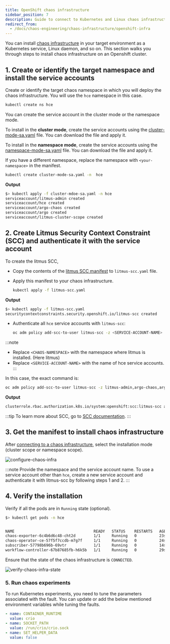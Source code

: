 ```yaml
---
title: OpenShift chaos infrastructure
sidebar_position: 7
description: Guide to connect to Kubernetes and Linux chaos infrastructure
redirect_from:
  - /docs/chaos-engineering/chaos-infrastructure/openshift-infra
---
```


You can install [chaos infrastructure](/docs/chaos-engineering/features/chaos-infrastructure/connect-chaos-infrastructures.md) in your target environment as a Kubernetes service, Linux daemon, and so on. This section walks you through steps to install chaos infrastructure on an Openshift cluster.

## 1. Create or identify the target namespace and install the service accounts

Create or identify the target chaos namespace in which you will deploy the chaos infrastructure.
You will use the `hce` namespace in this case.

```bash
kubectl create ns hce
```

You can create the service account in the cluster mode or the namespace mode.

To install in the **cluster mode**, create the service accounts using the [cluster-mode-sa.yaml](./static/openshift/cluster-sa.yaml) file. You can download the file and apply it.

To install in the **namespace mode**, create the service accounts using the [namespace-mode-sa.yaml](./static/openshift/namespace-sa.yaml) file. You can download the file and apply it.

If you have a different namespace, replace the namespace with `<your-namespace>` in the manifest.

```bash
kubectl create cluster-mode-sa.yaml -n  hce
```

__Output__

```bash
$> kubectl apply -f cluster-mdoe-sa.yaml -n hce
serviceaccount/litmus-admin created
serviceaccount/hce created
serviceaccount/argo-chaos created
serviceaccount/argo created
serviceaccount/litmus-cluster-scope created
```

## 2. Create Litmus Security Context Constraint (SCC) and authenticate it with the service account

To create the litmus SCC,
- Copy the contents of the [litmus SCC manifest](./static/openshift/litmus-scc.yaml) to `litmus-scc.yaml` file.
- Apply this manifest to your chaos infrastructure.

  ```bash
  kubectl apply -f litmus-scc.yaml
  ```

__Output__

```bash
$> kubectl apply -f litmus-scc.yaml
securitycontextconstraints.security.openshift.io/litmus-scc created
```
- Authenticate all `hce` service accounts with `litmus-scc`:

  ```bash
  oc adm policy add-scc-to-user litmus-scc -z <SERVICE-ACCOUNT-NAME> --as system:admin -n <CHAOS-NAMESPACE>
  ```

:::note
- Replace `<CHAOS-NAMESPACE>` with the namespace where litmus is installed. (Here litmus)
- Replace `<SERVICE-ACCOUNT-NAME>` with the name of hce service accounts.
:::


In this case, the exact command is:
```bash
oc adm policy add-scc-to-user litmus-scc -z litmus-admin,argo-chaos,argo,litmus-cluster-scope,default,hce --as system:admin -n hce
```

__Output__

```bash
clusterrole.rbac.authorization.k8s.io/system:openshift:scc:litmus-scc added: ["litmus-admin" "argo-chaos" "argo" "litmus-cluster-scope" "default" "hce"]
```

:::tip
To learn more about SCC, go to [SCC documentation](/docs/chaos-engineering/architecture-and-security/security/security-templates/openshift-scc).
:::

## 3. Get the manifest to install chaos infrastructure

After [connecting to a chaos infrastructure](/docs/chaos-engineering/features/chaos-infrastructure/connect-chaos-infrastructures.md), select the installation mode (cluster scope or namespace scope).

![configure-chaos-infra](https://user-images.githubusercontent.com/35391335/226420643-6490d8bc-90fc-438e-92cc-f90a736ab374.png)


:::note
Provide the namespace and the service account name. To use a service account other than `hce`, create a new service account and authenticate it with litmus-scc by following steps 1 and 2.
:::

## 4. Verify the installation

Verify if all the pods are in `Running` state (optional).

```bash
$> kubectl get pods -n hce


NAME                                   READY   STATUS    RESTARTS   AGE
chaos-exporter-6c4b6d6c48-cht2d        1/1     Running   0          23s
chaos-operator-ce-57f5f7ccdb-m7g7f     1/1     Running   0          24s
subscriber-57798b696b-69vtr            1/1     Running   0          14s
workflow-controller-67b87685fb-h6k5b   1/1     Running   0          29s
```

Ensure that the state of the chaos infrastructure is `CONNECTED`.

![verify-chaos-infra-state](https://user-images.githubusercontent.com/35391335/226423314-b00555de-c999-42f5-97cb-deea51a81e95.png)

### 5. Run chaos experiments

To run Kubernetes experiments, you need to tune the parameters associated with the fault. You can update or add the below mentioned environment variables while tuning the faults.

```yaml
- name: CONTAINER_RUNTIME
  value: crio
- name: SOCKET_PATH
  value: /run/crio/crio.sock
- name: SET_HELPER_DATA
  value: false
```
